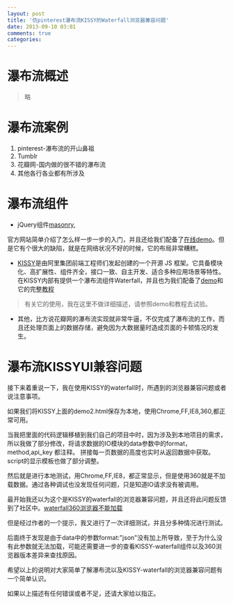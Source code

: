 ```yaml
---
layout: post
title: '仿pinterest瀑布流KISSY的Waterfall浏览器兼容问题'
date: 2013-09-10 03:01
comments: true
categories: 
---
```

# 瀑布流概述
> 略
# 瀑布流案例
1. pinterest-瀑布流的开山鼻祖
2. Tumblr
3. 花瓣网-国内做的很不错的瀑布流
4. 其他各行各业都有所涉及

# 瀑布流组件
- jQuery组件[masonry](http://masonry.desandro.com/),

官方网站简单介绍了怎么样一步一步的入门，并且还给我们配备了[在线demo](http://desandro.github.io/masonry/demos/images.html)。但是它有个很大的缺陷，就是在网络状况不好的时候，它的布局非常糟糕。

- [KISSY](http://docs.kissyui.com/)是由阿里集团前端工程师们发起创建的一个开源 JS 框架。它具备模块化、高扩展性、组件齐全，接口一致、自主开发、适合多种应用场景等特性。在KISSY内部有提供一个瀑布流组件Waterfall，并且也为我们配备了[demo][1]和它的完整[教程][2]
> 有关它的使用，我在这里不做详细描述，请参照demo和教程去试验。


[1]:http://docs.kissyui.com/docs/html/demo/component/waterfall/index.html#waterfall-demo
[2]:http://docs.kissyui.com/docs/html/tutorials/kissy/component/waterfall/index.html#waterfall-tutorial

- 其他，比方说花瓣网的瀑布流实现就非常牛逼，不仅完成了瀑布流的工作，而且还处理页面上的数据存储，避免因为大数据量时造成页面的卡顿情况的发生。

<!-- more -->

# 瀑布流KISSYUI兼容问题

接下来着重说一下，我在使用KISSY的waterfall时，所遇到的浏览器兼容问题或者说注意事项。

如果我们将KISSY上面的demo2.html保存为本地，使用Chrome,FF,IE8,360,都正常可用。

当我把里面的代码逻辑移植到我们自己的项目中时，因为涉及到本地项目的需求，所以我做了部分修改，将请求数据的IO模块的data参数中的format，method,api_key 都注释。
拼接每一页数据的高度也实时从返回数据中获取。script的显示模板也做了部分调整。

然后就是进行本地测试，用Chrome,FF,IE8，都正常显示，但是使用360就是不加载数据。通过各种调试也没发现任何问题，只是知道IO请求没有被调用。

最开始我还以为这个是KISSY的waterfall的浏览器兼容问题，并且还将此问题反馈到了社区中。[waterfall360浏览器不能加载](https://github.com/Exodia/waterfall/issues/2)

但是经过作者的一个提示，我又进行了一次详细测试，并且分多种情况进行测试。

后面终于发现是由于data中的参数format:"json"没有加上所导致，至于为什么没有此参数就无法加载，可能还需要进一步的查看KISSY-waterfall组件以及360浏览器版本差异来查找原因。

希望以上的说明对大家简单了解瀑布流以及KISSY-waterfall的浏览器兼容问题有一个简单认识。

如果以上描述有任何错误或者不足，还请大家给以指正。



